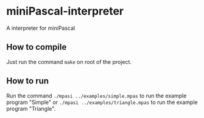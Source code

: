 # miniPascal-interpreter
A interpreter for miniPascal 

## How to compile 
Just run the command ```make``` on root of the project. 

## How to run 
Run the command ```./mpasi ../examples/simple.mpas``` to run the example program "Simple" or ```./mpasi ../examples/triangle.mpas``` to run the example program "Triangle". 
